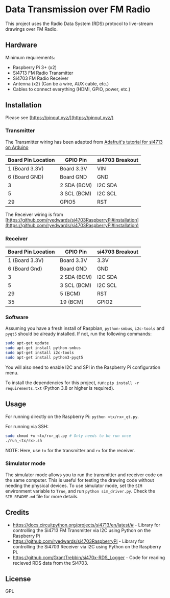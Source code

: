 # Data Transmission over FM Radio

This project uses the Radio Data System (RDS) protocol to live-stream drawings over FM Radio.

## Hardware

Minimum requirements:
- Raspberry Pi 3+ (x2)
- Si4713 FM Radio Transmitter
- Si4703 FM Radio Receiver
- Antenna (x2) (Can be a wire, AUX cable, etc.)
- Cables to connect everything (HDMI, GPIO, power, etc.)

## Installation

Please see [https://pinout.xyz/](https://pinout.xyz/)

### Transmitter

The Transmitter wiring has been adapted from [Adafruit's tutorial for si4713 on Arduino](https://learn.adafruit.com/adafruit-si4713-fm-radio-transmitter-with-rds-rdbs-support/test-and-usage)

Board Pin Location|   GPIO Pin      |  si4703 Breakout
--------------- |   --------------- | ----------------
1 (Board 3.3V)  |   Board 3.3V      | VIN              
6 (Board GND)   |   Board GND       | GND  
3               |   2 SDA (BCM)     | I2C SDA         
5               |   3 SCL (BCM)     | I2C SCL
29              |   GPIO5           | RST            
 
The Receiver wiring is from [https://github.com/ryedwards/si4703RaspberryPi#installation](https://github.com/ryedwards/si4703RaspberryPi#installation)

### Receiver
Board Pin Location|  GPIO Pin      |  si4703 Breakout
--------------- | --------------- | ----------------
1 (Board 3.3V)  | Board 3.3V      | 3.3V              
6 (Board Gnd)   | Board GND       | GND  
3               | 2 SDA (BCM)     | I2C SDA         
5               | 3 SCL (BCM)     | I2C SCL
29              | 5  (BCM)        | RST
35              | 19 (BCM)        | GPIO2

### Software

Assuming you have a fresh install of Raspbian, `python-smbus`, `i2c-tools` and `pyqt5` should be already installed. If not, run the following commands:

```bash
sudo apt-get update
sudo apt-get install python-smbus
sudo apt-get install i2c-tools
sudo apt-get install python3-pyqt5
```

You will also need to enable I2C and SPI in the Raspberry Pi configuration menu.

To install the dependencies for this project, run: `pip install -r requirements.txt` (Python 3.8 or higher is required).

## Usage

For running directly on the Raspberry Pi: `python <tx/rx>_qt.py`.

For running via SSH:
```bash
sudo chmod +x <tx/rx>_qt.py # Only needs to be run once
./run_<tx/rx>.sh
```

NOTE: Here, use `tx` for the transmitter and `rx` for the receiver.

### Simulator mode
The simulator mode allows you to run the transmitter and receiver code on the same computer. This is useful for testing the drawing code without needing the physical devices. To use simulator mode, set the `SIM` environment variable to `True`, and run `python sim_driver.py`. Check the `SIM_README.md` file for more details.

## Credits
- https://docs.circuitpython.org/projects/si4713/en/latest/# - Library for controlling the Si4713 FM Transmitter via I2C using Python on the Raspberry Pi
- https://github.com/ryedwards/si4703RaspberryPi - Library for controlling the Si4703 Receiver via I2C using Python on the Raspberry Pi.
- https://github.com/GrantTrebbin/si470x-RDS_Logger - Code for reading recieved RDS data from the Si4703.

## License

GPL
